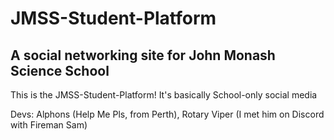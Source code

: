 # JMSS-Student-Platform
## A social networking site for John Monash Science School

This is the JMSS-Student-Platform!
It's basically School-only social media

Devs:
Alphons (Help Me Pls, from Perth), Rotary Viper (I met him on Discord with Fireman Sam)
